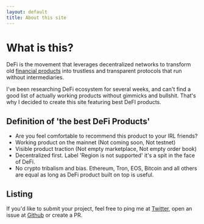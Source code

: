 ```yaml
---
layout: default
title: About this site
---
```


# What is this?

DeFi is the movement that leverages decentralized networks to transform old [financial products](https://en.wikipedia.org/wiki/Financial_system) into trustless and transparent protocols that run without intermediaries.

I've been researching DeFi ecosystem for several weeks, and can't find a good list of actually working products without gimmicks and bullshit. That's why I decided to create this site featuring best DeFI products.

## Definition of 'the best DeFi Products'
* Are you feel comfortable to recommend this product to your IRL friends?
* Working product on the mainnet (Not coming soon, Not testnet)
* Visible product traction (Not empty marketplace, Not empty order book)
* Decentralized first. Label 'Region is not supported' it's a spit in the face of DeFi.
* No crypto tribalism and bias. Ethereum, Tron, EOS, Bitcoin and all others are equal as long as DeFi product built on top is useful.

## Listing

If you'd like to submit your project, feel free to ping me at [Twitter](https://twitter.com/defiprime), open an issue at [Github](https://github.com/sneg55/defiprime) or create a PR.
